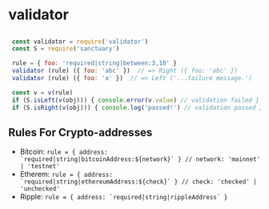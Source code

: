 # validator

##

```javascript
 const validator = require('validator')
 const S = require('sanctuary')

 rule = { foo: 'required|string|between:3,10' }
 validator (rule) ({ foo: 'abc' })  // => Right ({ foo: 'abc' })
 validator (rule) ({ foo: 'a' })  // => Left ('...failure message.')

 const v = v(rule)
 if (S.isLeft(v(obj))) { console.error(v.value) // validation failed }
 if (S.isRight(v(obj))) { console.log('passed!') // validation passed }
```

## Rules For Crypto-addresses

* Bitcoin: ``rule = { address: `required|string|bitcoinAddress:${network}` } // network: 'mainnet' | 'testnet'``
* Etherem: ``rule = { address: `required|string|ethereumAddress:${check}` } // check: 'checked' | 'unchecked'``
* Ripple: ``rule = { address: `required|string|rippleAddress` }``

